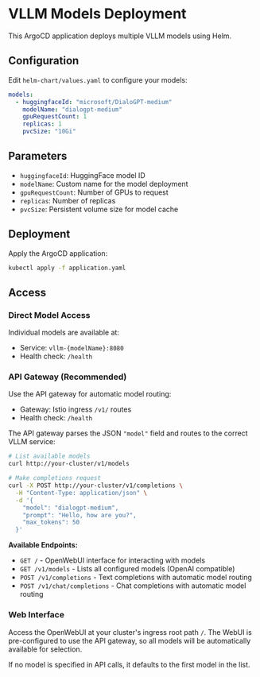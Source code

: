 # VLLM Models Deployment

This ArgoCD application deploys multiple VLLM models using Helm.

## Configuration

Edit `helm-chart/values.yaml` to configure your models:

```yaml
models:
  - huggingfaceId: "microsoft/DialoGPT-medium"
    modelName: "dialogpt-medium" 
    gpuRequestCount: 1
    replicas: 1
    pvcSize: "10Gi"
```

## Parameters

- `huggingfaceId`: HuggingFace model ID
- `modelName`: Custom name for the model deployment
- `gpuRequestCount`: Number of GPUs to request
- `replicas`: Number of replicas
- `pvcSize`: Persistent volume size for model cache

## Deployment

Apply the ArgoCD application:

```bash
kubectl apply -f application.yaml
```

## Access

### Direct Model Access
Individual models are available at:
- Service: `vllm-{modelName}:8080`
- Health check: `/health`

### API Gateway (Recommended)
Use the API gateway for automatic model routing:
- Gateway: Istio ingress `/v1/` routes
- Health check: `/health`

The API gateway parses the JSON `"model"` field and routes to the correct VLLM service:

```bash
# List available models
curl http://your-cluster/v1/models

# Make completions request
curl -X POST http://your-cluster/v1/completions \
  -H "Content-Type: application/json" \
  -d '{
    "model": "dialogpt-medium",
    "prompt": "Hello, how are you?",
    "max_tokens": 50
  }'
```

**Available Endpoints:**
- `GET /` - OpenWebUI interface for interacting with models
- `GET /v1/models` - Lists all configured models (OpenAI compatible)
- `POST /v1/completions` - Text completions with automatic model routing
- `POST /v1/chat/completions` - Chat completions with automatic model routing

### Web Interface
Access the OpenWebUI at your cluster's ingress root path `/`. The WebUI is pre-configured to use the API gateway, so all models will be automatically available for selection.

If no model is specified in API calls, it defaults to the first model in the list.